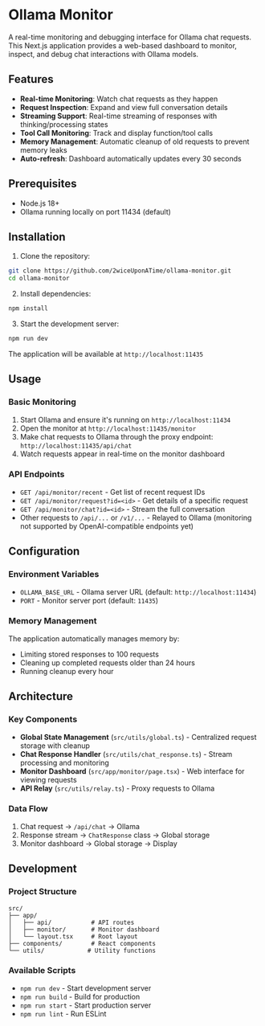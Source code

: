 # Ollama Monitor

A real-time monitoring and debugging interface for Ollama chat requests. This Next.js application provides a web-based dashboard to monitor, inspect, and debug chat interactions with Ollama models.

## Features

- **Real-time Monitoring**: Watch chat requests as they happen
- **Request Inspection**: Expand and view full conversation details
- **Streaming Support**: Real-time streaming of responses with thinking/processing states
- **Tool Call Monitoring**: Track and display function/tool calls
- **Memory Management**: Automatic cleanup of old requests to prevent memory leaks
- **Auto-refresh**: Dashboard automatically updates every 30 seconds

## Prerequisites

- Node.js 18+ 
- Ollama running locally on port 11434 (default)

## Installation

1. Clone the repository:
```bash
git clone https://github.com/2wiceUponATime/ollama-monitor.git
cd ollama-monitor
```

2. Install dependencies:
```bash
npm install
```

3. Start the development server:
```bash
npm run dev
```

The application will be available at `http://localhost:11435`

## Usage

### Basic Monitoring

1. Start Ollama and ensure it's running on `http://localhost:11434`
2. Open the monitor at `http://localhost:11435/monitor`
3. Make chat requests to Ollama through the proxy endpoint: `http://localhost:11435/api/chat`
4. Watch requests appear in real-time on the monitor dashboard

### API Endpoints

- `GET /api/monitor/recent` - Get list of recent request IDs
- `GET /api/monitor/request?id=<id>` - Get details of a specific request
- `GET /api/monitor/chat?id=<id>` - Stream the full conversation
- Other requests to `/api/...` or `/v1/...` - Relayed to Ollama (monitoring not supported by OpenAI-compatible endpoints yet)

## Configuration

### Environment Variables

- `OLLAMA_BASE_URL` - Ollama server URL (default: `http://localhost:11434`)
- `PORT` - Monitor server port (default: `11435`)

### Memory Management

The application automatically manages memory by:
- Limiting stored responses to 100 requests
- Cleaning up completed requests older than 24 hours
- Running cleanup every hour

## Architecture

### Key Components

- **Global State Management** (`src/utils/global.ts`) - Centralized request storage with cleanup
- **Chat Response Handler** (`src/utils/chat_response.ts`) - Stream processing and monitoring
- **Monitor Dashboard** (`src/app/monitor/page.tsx`) - Web interface for viewing requests
- **API Relay** (`src/utils/relay.ts`) - Proxy requests to Ollama

### Data Flow

1. Chat request → `/api/chat` → Ollama
2. Response stream → `ChatResponse` class → Global storage
3. Monitor dashboard → Global storage → Display

## Development

### Project Structure

```
src/
├── app/
│   ├── api/           # API routes
│   ├── monitor/       # Monitor dashboard
│   └── layout.tsx     # Root layout
├── components/        # React components
└── utils/            # Utility functions
```

### Available Scripts

- `npm run dev` - Start development server
- `npm run build` - Build for production
- `npm run start` - Start production server
- `npm run lint` - Run ESLint
